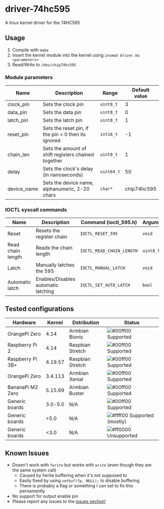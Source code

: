 # driver-74hc595

A linux kernel driver for the 74HC595

## Usage

1. Compile with `make`
2. Insert the kernel module into the kernel using `insmod driver.ko <parameters>`
3. Read/Write to `/dev/chip74hc595`

### Module parameters
Name        | Description                                         | Range        | Default value
------------|-----------------------------------------------------|--------------|---------------
clock_pin   | Sets the clock pin                                  | `uint8_t`    | 3
data_pin    | Sets the data pin                                   | `uint8_t`    | 0
latch_pin   | Sets the latch pin                                  | `uint8_t`    | 1
reset_pin   | Sets the reset pin, if the pin < 0 then its ignored | `int16_t`    | -1 
chain_len   | Sets the amount of shift registers chained together | `uint8_t`    | 1
delay       | Sets the clock's delay (in nanoseconds)             | `uint64_t`   | 50
device_name | Sets the device name, alphanumeric, 2-20 chars      | `char*`      | chip74hc595

### IOCTL syscall commands
Name              | Description                         | Command (ioctl_595.h)     | Arguments
------------------|-------------------------------------|---------------------------|-------------
Reset             | Resets the register chain           | `IOCTL_RESET_595`         | `void`
Read chain length | Reads the chain length              | `IOCTL_READ_CHAIN_LENGTH` | `uint8_t*`
Latch             | Manually latches the 595            | `IOCTL_MANUAL_LATCH`      | `void`
Automatic latch   | Enables/Disables automatic latching | `IOCTL_SET_AUTO_LATCH`    | `bool`

## Tested configurations
Hardware         | Kernel   | Dstribution       | Status
-----------------|----------|-------------------|---------------------------------------------------------------------
OrangePi Zero    | 4.14     | Armbian Bionic    | ![#00ff00](https://placehold.it/15/00ff00/000000?text=+) Supported
Raspberry Pi 2   | 4.14     | Raspbian Stretch  | ![#00ff00](https://placehold.it/15/00ff00/000000?text=+) Supported
Raspberry Pi 3B+ | 4.19.57  | Raspbian Stretch  | ![#00ff00](https://placehold.it/15/00ff00/000000?text=+) Supported
OrangePi Zero    | 3.4.113  | Armbian Xenial    | ![#00ff00](https://placehold.it/15/00ff00/000000?text=+) Supported
BananaPi M2 Zero | 5.15.69  | Armbian Buster    | ![#00ff00](https://placehold.it/15/00ff00/000000?text=+) Supported
Generic boards   | 3.0-5.0  | N/A               | ![#00ff00](https://placehold.it/15/00ff00/000000?text=+) Supported
Generic boards   | >5.0     | N/A               | ![#ffff00](https://placehold.it/15/ffff00/000000?text=+) Supported (mostly)
Generic boards   | <3.0     | N/A               | ![#ff0000](https://placehold.it/15/ff0000/000000?text=+) Unsupported

## Known Issues
 - Dosen't work with `fwrite` but works with `write` (even though they are the same system call)
   - Caused by fwrite buffering when it's not supposed to
   - Easily fixed by using `setbuf(fp, NULL);` to disable buffering
   - There is probably a flag or something I can set to fix this pernamently
 - No support for output enable pin
 - Please report any issues to the [issues section!](https://github.com/abc123me/driver-74hc595/issues)

